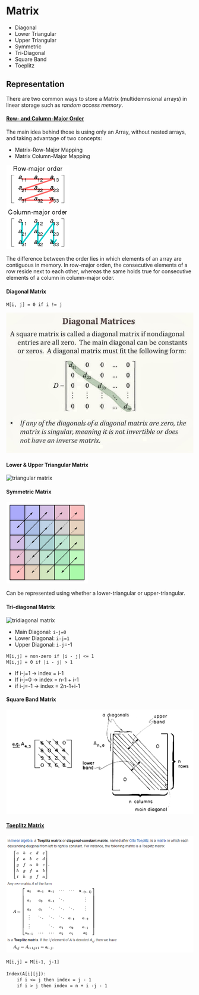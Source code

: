 # Matrix

* Diagonal
* Lower Triangular
* Upper Triangular
* Symmetric
* Tri-Diagonal
* Square Band
* Toeplitz

## Representation

There are two common ways to store a Matrix (multidemnsional arrays) in linear storage such as _random access memory_. 

#### [Row- and Column-Major Order](https://en.wikipedia.org/wiki/Row-_and_column-major_order)

The main idea behind those is using only an Array, without nested arrays, and taking advantage of two concepts:

* Matrix-Row-Major Mapping
* Matrix Column-Major Mapping

![mappings](./mappings.png)

The difference between the order lies in which elements of an array are contiguous in memory. In row-major orden, the consecutive elements of a row reside next to each other, whereas the same holds true for consecutive elements of a column in column-major oder.


#### Diagonal Matrix

```
M[i, j] = 0 if i != j
```

![diagonal matrix](./diagonal.jpg)

#### Lower & Upper Triangular Matrix

![triangular matrix](./lower_triangular.jpg)

#### Symmetric Matrix

![symetric matrix](./symmetric.png)

Can be represented using whether a lower-triangular or upper-triangular.

#### Tri-diagonal Matrix

![tridiagonal matrix](,/tridiagonal.png)

* Main Diagonal: `i-j=0`
* Lower Diagonal: `i-j=1`
* Upper Diagonal: `i-j`=-1

```
M[i,j] = non-zero if |i - j| <= 1
M[i,j] = 0 if |i - j| > 1
```

* If i-j=1 -> index = i-1
* If i-j=0 -> index = n-1 + i-1
* if i-j=-1 -> index = 2n-1+i-1

#### Square Band Matrix

![square band matrix](./squareband.png)

#### [Toeplitz Matrix](https://en.wikipedia.org/wiki/Toeplitz_matrix)


![toeplitz matrix](./toeplitz.png)

```
M[i,j] = M[i-1, j-1]

Index(A[i][j]):
	if i <= j then index = j - 1
	if i > j then index = n + i -j - 1
```
